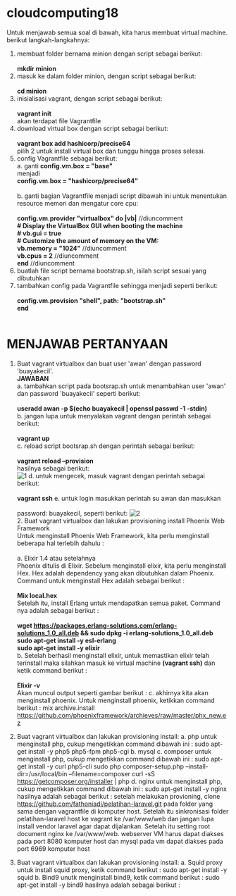 # cloudcomputing18

Untuk menjawab semua soal di bawah, kita harus membuat virtual machine. berikut langkah-langkahnya:
1. membuat folder bernama minion dengan script sebagai berikut:<br><br>
    <b>mkdir minion</b>
2. masuk ke dalam folder minion, dengan script sebagai berikut:<br><br>
    <b>cd minion</b>
3. inisialisasi vagrant, dengan script sebagai berikut:<br><br>
    <b>vagrant init</b>
   <br>akan terdapat file Vagrantfile
4. download virtual box dengan script sebagai berikut:<br><br>
    <b>vagrant box add hashicorp/precise64</b>
   <br>pilih 2 untuk install virtual box dan tunggu hingga proses selesai.
5. config Vagrantfile sebagai berikut:<br>
    a. ganti
        <b>config.vm.box = "base"</b><br>
       menjadi<br>
        <b>config.vm.box = "hashicorp/precise64"</b><br><br>
    b. ganti bagian Vagrantfile menjadi script dibawah ini untuk menentukan resource memori dan mengatur core cpu:<br><br>
          <b>config.vm.provider "virtualbox" do |vb|</b> //diuncomment<br>
        <b># Display the VirtualBox GUI when booting the machine</b><br>
        <b># vb.gui = true</b><br>
        <b># Customize the amount of memory on the VM:</b><br>
 	        <b>vb.memory = "1024"</b>   //diuncomment<br>
 	        <b>vb.cpus = 2</b>  //diuncomment<br>
          <b>end</b> //diuncomment<br>
 6. buatlah file script bernama bootstrap.sh, isilah script sesuai yang dibutuhkan<br>
 7. tambahkan config pada Vagrantfile sehingga menjadi seperti berikut:<br><br>
      <b>config.vm.provision "shell", path: "bootstrap.sh"</b><br>
      <b>end</b>
      <br>
      <br>
      
# MENJAWAB PERTANYAAN<br>
1. Buat vagrant virtualbox dan buat user 'awan' dengan password 'buayakecil'.<br>
<b>JAWABAN</b><br>
	a. tambahkan script pada bootsrap.sh untuk menambahkan user 'awan' dan password 'buayakecil' seperti berikut:<br><br>
    		<b>useradd awan -p $(echo buayakecil | openssl passwd -1 -stdin)</b><br>
	b. jangan lupa untuk menyalakan vagrant dengan perintah sebagai berikut:<br><br>
		<b>vagrant up</b><br>
	c. reload script bootsrap.sh dengan perintah sebagai berikut:<br><br>
		<b>vagrant reload –provision</b><br>
	hasilnya sebagai berikut:<br>
	![1](/images/1c.JPG)
	d. untuk mengecek, masuk vagrant dengan perintah sebagai berikut:<br><br>
		<b>vagrant ssh</b>
	e. untuk login masukkan perintah su awan dan masukkan <br>
	<br>password: buayakecil, seperti berikut:
 	![2](/images/1e.JPG)
<br>2. Buat vagrant virtualbox dan lakukan provisioning install Phoenix Web Framework <br>
	Untuk menginstall Phoenix Web Framework, kita perlu menginstall beberapa hal terlebih dahulu :<br><br>
	a. Elixir 1.4 atau setelahnya<br>
	Phoenix ditulis di Elixir. Sebelum menginstall elixir, kita perlu menginstall Hex. Hex adalah dependency yang akan 		dibutuhkan dalam Phoenix.<br>
	Command untuk menginstall Hex adalah sebagai berikut :<br><br>
		<b>Mix local.hex</b><br>
	Setelah itu, install Erlang untuk mendapatkan semua paket. Command nya adalah sebagai berikut :<br><br>
	<b>wget https://packages.erlang-solutions.com/erlang-solutions_1.0_all.deb && sudo dpkg -i erlang-solutions_1.0_all.deb</b><br>
	<b>sudo apt-get install -y esl-erlang</b><br>
	<b>sudo apt-get install -y elixir</b><br>
	b. Setelah berhasil menginstall elixir, untuk memastikan elixir telah terinstall maka silahkan masuk ke virtual machine <b>(vagrant ssh)</b> dan ketik command berikut :<br><br>
		<b>Elixir -v</b><br>
	Akan muncul output seperti gambar berikut :
 	c. akhirnya kita akan menginstall phoenix. Untuk menginstall phoenix, ketikkan command berikut :
		mix archive.install https://github.com/phoenixframework/archieves/raw/master/phx_new.ez
 
3. Buat vagrant virtualbox dan lakukan provisioning install:
  a. php
untuk menginstall php, cukup mengetikkan command dibawah ini :
	sudo apt-get install -y php5 php5-fpm php5-cgi
  b. mysql
  c. composer
untuk menginstall php, cukup mengetikkan command dibawah ini :
	sudo apt-get install -y curl php5-cli
	sudo php composer-setup.php –install- dir=/usr/local/bin –filename=composer
	curl -sS https://getcomposer.org/installer | php
  d. nginx
untuk menginstall php, cukup mengetikkan command dibawah ini :
	sudo apt-get install -y nginx
	hasilnya adalah sebagai berikut :
setelah melakukan provioning, clone https://github.com/fathoniadi/pelatihan-laravel.git pada folder yang sama dengan vagrantfile di   komputer host. Setelah itu sinkronisasi folder pelatihan-laravel host ke vagrant ke /var/www/web dan jangan lupa install vendor laravel agar dapat dijalankan. Setelah itu setting root document nginx ke /var/www/web. webserver VM harus dapat diakses pada port 8080 komputer host dan mysql pada vm dapat diakses pada port 6969 komputer host

4. Buat vagrant virtualbox dan lakukan provisioning install:
  a. Squid proxy
	untuk install squid proxy, ketik command berikut :
	sudo apt-get install -y squid
  b. Bind9
	unutk menginstall bind9, ketik command berikut :
	sudo apt-get install -y bind9
	hasilnya adalah sebagai berikut :
 
